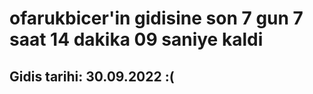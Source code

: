 # ofarukbicer'in gidisine son 7 gun 7 saat 14 dakika 09 saniye kaldi

## Gidis tarihi: 30.09.2022 :(